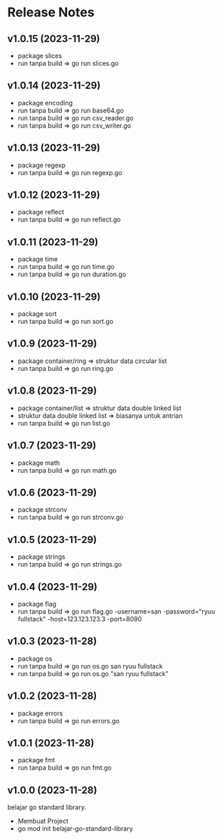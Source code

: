 # Release Notes


## v1.0.15 (2023-11-29)

- package slices
- run tanpa build => go run slices.go

## v1.0.14 (2023-11-29)

- package encoding
- run tanpa build => go run base64.go
- run tanpa build => go run csv_reader.go
- run tanpa build => go run csv_writer.go

## v1.0.13 (2023-11-29)

- package regexp
- run tanpa build => go run regexp.go

## v1.0.12 (2023-11-29)

- package reflect
- run tanpa build => go run reflect.go

## v1.0.11 (2023-11-29)

- package time
- run tanpa build => go run time.go
- run tanpa build => go run duration.go

## v1.0.10 (2023-11-29)

- package sort
- run tanpa build => go run sort.go

## v1.0.9 (2023-11-29)

- package container/ring => struktur data circular list
- run tanpa build => go run ring.go

## v1.0.8 (2023-11-29)

- package container/list => struktur data double linked list
- struktur data double linked list => biasanya untuk antrian
- run tanpa build => go run list.go

## v1.0.7 (2023-11-29)

- package math
- run tanpa build => go run math.go

## v1.0.6 (2023-11-29)

- package strconv
- run tanpa build => go run strconv.go

## v1.0.5 (2023-11-29)

- package strings
- run tanpa build => go run strings.go

## v1.0.4 (2023-11-29)

- package flag
- run tanpa build => go run flag.go -username=san -password="ryuu fullstack" -host=123.123.123.3 -port=8090

## v1.0.3 (2023-11-28)

- package os
- run tanpa build => go run os.go san ryuu fullstack
- run tanpa build => go run os.go "san ryuu fullstack"

## v1.0.2 (2023-11-28)

- package errors
- run tanpa build => go run errors.go

## v1.0.1 (2023-11-28)

- package fmt
- run tanpa build => go run fmt.go

## v1.0.0 (2023-11-28)

belajar go standard library.

- Membuat Project
- go mod init belajar-go-standard-library
